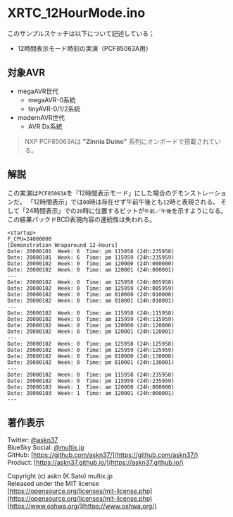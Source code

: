 # XRTC_12HourMode.ino

このサンプルスケッチは以下について記述している；

- 12時間表示モード時刻の実演（PCF85063A用）

## 対象AVR

- megaAVR世代
  - megaAVR-0系統
  - tinyAVR-0/1/2系統
- modernAVR世代
  - AVR Dx系統

> NXP PCF85063Aは __"Zinnia Duino"__ 系列にオンボードで搭載されている。

## 解説

この実演は`PCF85063A`を「12時間表示モード」にした場合のデモンストレーションだ。
「12時間表示」では`00`時は存在せず午前午後とも`12`時と表現される。
そして「24時間表示」での`20`時に位置するビットが`午前`／`午後`を示すようになる。
この結果パックドBCD表現内容の連続性は失われる。

```plain
<startup>
F_CPU=24000000
[Demonstration Wraparound 12-Hours]
Date: 20000101  Week: 6  Time: pm 115958 (24h:235958)
Date: 20000101  Week: 6  Time: pm 115959 (24h:235959)
Date: 20000102  Week: 0  Time: am 120000 (24h:000000)
Date: 20000102  Week: 0  Time: am 120001 (24h:000001)
---
Date: 20000102  Week: 0  Time: am 125958 (24h:005958)
Date: 20000102  Week: 0  Time: am 125959 (24h:005959)
Date: 20000102  Week: 0  Time: am 010000 (24h:010000)
Date: 20000102  Week: 0  Time: am 010001 (24h:010001)
---
Date: 20000102  Week: 0  Time: am 115958 (24h:115958)
Date: 20000102  Week: 0  Time: am 115959 (24h:115959)
Date: 20000102  Week: 0  Time: pm 120000 (24h:120000)
Date: 20000102  Week: 0  Time: pm 120001 (24h:120001)
---
Date: 20000102  Week: 0  Time: pm 125958 (24h:125958)
Date: 20000102  Week: 0  Time: pm 125959 (24h:125959)
Date: 20000102  Week: 0  Time: pm 010000 (24h:130000)
Date: 20000102  Week: 0  Time: pm 010001 (24h:130001)
---
Date: 20000102  Week: 0  Time: pm 115958 (24h:235958)
Date: 20000102  Week: 0  Time: pm 115959 (24h:235959)
Date: 20000103  Week: 1  Time: am 120000 (24h:000000)
Date: 20000103  Week: 1  Time: am 120001 (24h:000001)
---
```

## 著作表示

Twitter: [@askn37](https://twitter.com/askn37) \
BlueSky Social: [@multix.jp](https://bsky.app/profile/multix.jp) \
GitHub: [https://github.com/askn37/](https://github.com/askn37/) \
Product: [https://askn37.github.io/](https://askn37.github.io/)

Copyright (c) askn (K.Sato) multix.jp \
Released under the MIT license \
[https://opensource.org/licenses/mit-license.php](https://opensource.org/licenses/mit-license.php) \
[https://www.oshwa.org/](https://www.oshwa.org/)
